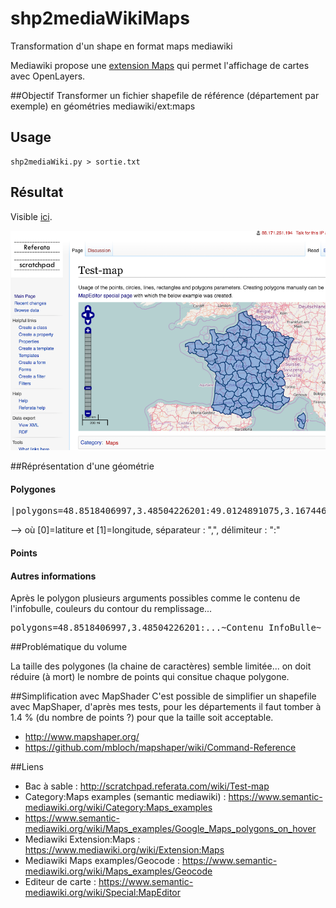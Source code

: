 # shp2mediaWikiMaps
Transformation d'un shape en format maps mediawiki

Mediawiki propose une [extension Maps](ttps://www.mediawiki.org/wiki/Extension:Maps) qui permet l'affichage de cartes avec OpenLayers.

##Objectif
Transformer un fichier shapefile de référence (département par exemple) en géométries mediawiki/ext:maps

## Usage
```
shp2mediaWiki.py > sortie.txt
```
## Résultat

Visible [ici](http://scratchpad.referata.com/wiki/Test-map).

<img src="docs/images/mediawiki-map-sample1.4.png" width="600"> 

##Réprésentation d'une géométrie

#### Polygones
<pre>|polygons=48.8518406997,3.48504226201:49.0124891075,3.16744612724:49.1177940124,3.07199545707....</pre>
--> où [0]=latiture et [1]=longitude, séparateur : ",", délimiteur : ":"

#### Points

#### Autres informations
Après le polygon plusieurs arguments possibles comme le contenu de l'infobulle, couleurs du contour du remplissage...
<pre>polygons=48.8518406997,3.48504226201:...~Contenu InfoBulle~ ~#0B4173~ ~ ~#3373CC~ ~;</pre>

##Problématique du volume

La taille des polygones (la chaine de caractères) semble limitée... on doit réduire (à mort) le nombre de points qui consitue chaque polygone. 

##Simplification avec MapShader
C'est possible de simplifier un shapefile avec MapShaper, d'après mes tests, pour les départements il faut tomber à 1.4 % (du nombre de points ?) pour que la taille soit acceptable.

* http://www.mapshaper.org/
* https://github.com/mbloch/mapshaper/wiki/Command-Reference

##Liens

* Bac à sable : http://scratchpad.referata.com/wiki/Test-map
* Category:Maps examples (semantic mediawiki) : https://www.semantic-mediawiki.org/wiki/Category:Maps_examples 
* https://www.semantic-mediawiki.org/wiki/Maps_examples/Google_Maps_polygons_on_hover
* Mediawiki Extension:Maps : https://www.mediawiki.org/wiki/Extension:Maps
* Mediawiki Maps examples/Geocode : https://www.semantic-mediawiki.org/wiki/Maps_examples/Geocode
* Editeur de carte : https://www.semantic-mediawiki.org/wiki/Special:MapEditor

